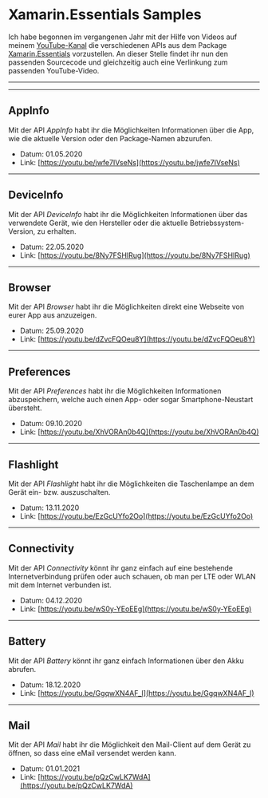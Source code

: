 # Xamarin.Essentials Samples

Ich habe begonnen im vergangenen Jahr mit der Hilfe von Videos auf meinem [YouTube-Kanal](https://www.youtube.com/channel/UCWnHBYI_D5RCbZrMWd5rkMw) die verschiedenen APIs aus dem Package [Xamarin.Essentials](https://docs.microsoft.com/en-us/xamarin/essentials/) vorzustellen. An dieser Stelle findet ihr nun den passenden Sourcecode und gleichzeitig auch eine Verlinkung zum passenden YouTube-Video.

---
---

## AppInfo

Mit der API *AppInfo* habt ihr die Möglichkeiten Informationen über die App, wie die aktuelle Version oder den Package-Namen abzurufen.

- Datum: 01.05.2020
- Link: [https://youtu.be/jwfe7IVseNs](https://youtu.be/jwfe7IVseNs)

---

## DeviceInfo

Mit der API *DeviceInfo* habt ihr die Möglichkeiten Informationen über das verwendete Gerät, wie den Hersteller oder die aktuelle Betriebssystem-Version, zu erhalten.

- Datum: 22.05.2020
- Link: [https://youtu.be/8Ny7FSHIRug](https://youtu.be/8Ny7FSHIRug)

---

## Browser

Mit der API *Browser* habt ihr die Möglichkeiten direkt eine Webseite von eurer App aus anzuzeigen.

- Datum: 25.09.2020
- Link: [https://youtu.be/dZvcFQOeu8Y](https://youtu.be/dZvcFQOeu8Y)

---

## Preferences

Mit der API *Preferences* habt ihr die Möglichkeiten Informationen abzuspeichern, welche auch einen App- oder sogar Smartphone-Neustart übersteht.

- Datum: 09.10.2020
- Link: [https://youtu.be/XhVORAn0b4Q](https://youtu.be/XhVORAn0b4Q)

---

## Flashlight

Mit der API *Flashlight* habt ihr die Möglichkeiten die Taschenlampe an dem Gerät ein- bzw. auszuschalten.

- Datum: 13.11.2020
- Link: [https://youtu.be/EzGcUYfo2Oo](https://youtu.be/EzGcUYfo2Oo)

---

## Connectivity

Mit der API *Connectivity* könnt ihr ganz einfach auf eine bestehende Internetverbindung prüfen oder auch schauen, ob man per LTE oder WLAN mit dem Internet verbunden ist.

- Datum: 04.12.2020
- Link: [https://youtu.be/wS0y-YEoEEg](https://youtu.be/wS0y-YEoEEg)

---

## Battery

Mit der API *Battery* könnt ihr ganz einfach Informationen über den Akku abrufen.

- Datum: 18.12.2020
- Link: [https://youtu.be/GgqwXN4AF_I](https://youtu.be/GgqwXN4AF_I)

---

## Mail

Mit der API *Mail* habt ihr die Möglichkeit den Mail-Client auf dem Gerät zu öffnen, so dass eine eMail versendet werden kann.

- Datum: 01.01.2021
- Link: [https://youtu.be/pQzCwLK7WdA](https://youtu.be/pQzCwLK7WdA)